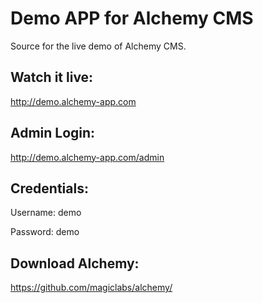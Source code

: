 Demo APP for Alchemy CMS
========================

Source for the live demo of Alchemy CMS.

Watch it live:
--------------

<http://demo.alchemy-app.com>

Admin Login:
------------

<http://demo.alchemy-app.com/admin>

Credentials:
------------

Username: demo

Password: demo

Download Alchemy:
-----------------

<https://github.com/magiclabs/alchemy/>
